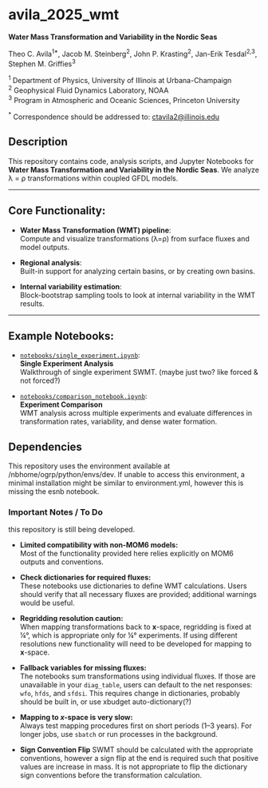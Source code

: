 # avila_2025_wmt
**Water Mass Transformation and Variability in the Nordic Seas** 

Theo C. Avila<sup>1*</sup>, Jacob M. Steinberg<sup>2</sup>, John P. Krasting<sup>2</sup>, Jan-Erik Tesdal<sup>2,3</sup>, Stephen M. Griffies<sup>3</sup><br> 

<sup>1</sup> Department of Physics, University of Illinois at Urbana-Champaign  
<sup>2</sup> Geophysical Fluid Dynamics Laboratory, NOAA  
<sup>3</sup> Program in Atmospheric and Oceanic Sciences, Princeton University    

<sup>*</sup> Correspondence should be addressed to: ctavila2@illinois.edu  

## Description

This repository contains code, analysis scripts, and Jupyter Notebooks for **Water Mass Transformation and Variability in the Nordic Seas**. We analyze λ = ρ transformations within coupled GFDL models.

---

## Core Functionality:

- **Water Mass Transformation (WMT) pipeline**:  
  Compute and visualize transformations (λ=ρ) from surface fluxes and model outputs.

- **Regional analysis**:  
  Built-in support for analyzing certain basins, or by creating own basins. 

- **Internal variability estimation**:  
  Block-bootstrap sampling tools to look at internal variability in the WMT results. 

---

## Example Notebooks:

- [`notebooks/single_experiment.ipynb`](notebooks/single_experiment.ipynb):  
  **Single Experiment Analysis**  
  Walkthrough of single experiment SWMT. (maybe just two? like forced & not forced?)

- [`notebooks/comparison_notebook.ipynb`](notebooks/comparison_notebook.ipynb):  
  **Experiment Comparison**  
  WMT analysis across multiple experiments and evaluate differences in transformation rates, variability, and dense water formation. 

## Dependencies 

This repository uses the environment available at /nbhome/ogrp/python/envs/dev. If unable to access this environment, a minimal installation might be similar to environment.yml, however this is missing the esnb notebook. 

### Important Notes / To Do

this repository is still being developed.

- **Limited compatibility with non-MOM6 models:**  
  Most of the functionality provided here relies explicitly on MOM6 outputs and conventions.

- **Check dictionaries for required fluxes:**  
  These notebooks use dictionaries to define WMT calculations. Users should verify that all necessary fluxes are provided; additional warnings would be useful.

- **Regridding resolution caution:**  
  When mapping transformations back to **x**-space, regridding is fixed at ¼°, which is appropriate only for ¼° experiments. If using different resolutions new functionality will need to be developed for mapping to **x**-space.

- **Fallback variables for missing fluxes:**  
  The notebooks sum transformations using individual fluxes. If those are unavailable in your `diag_table`, users can default to the net responses: `wfo`, `hfds`, and `sfdsi`. This requires change in dictionaries, probably should be built in, or use xbudget auto-dictionary(?)

- **Mapping to *x*-space is very slow:**  
  Always test mapping procedures first on short periods (1–3 years). For longer jobs, use `sbatch` or run processes in the background. 

- **Sign Convention Flip**
  SWMT should be calculated with the appropriate conventions, however a sign flip at the end is required such that positive values are increase in mass. It is not appropriate to flip the dictionary sign conventions before the transformation calculation.

